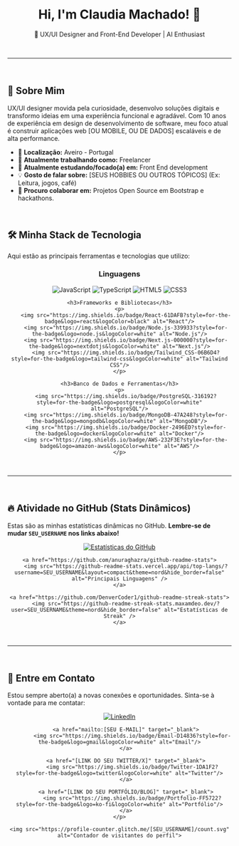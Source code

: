 <div align="center">
    <h1>Hi, I'm Claudia Machado! 👋</h1>
    <p>🚀 UX/UI Designer and Front-End Developer | AI Enthusiast</p>
</div>

<br>

---

<br>

## 🔭 Sobre Mim

UX/UI designer movida pela curiosidade, desenvolvo soluções digitais e transformo ideias em uma experiência funcional e agradável. Com 10 anos de experiência em design de desenvolvimento de software, meu foco atual é construir aplicações web [OU MOBILE, OU DE DADOS] escaláveis e de alta performance.

* 📍 **Localização:** Aveiro - Portugal
* 💼 **Atualmente trabalhando como:** Freelancer
* 🌱 **Atualmente estudando/focado(a) em:** Front End development
* 💡 **Gosto de falar sobre:** [SEUS HOBBIES OU OUTROS TÓPICOS] (Ex: Leitura, jogos, café)
* 🤝 **Procuro colaborar em:** Projetos Open Source em Bootstrap e hackathons.

<br>

## 🛠️ Minha Stack de Tecnologia

Aqui estão as principais ferramentas e tecnologias que utilizo:

<div align="center">
    <h3>Linguagens</h3>
    <p>
        <img src="https://img.shields.io/badge/JavaScript-F7DF1E?style=for-the-badge&logo=javascript&logoColor=black" alt="JavaScript"/>
        <img src="https://img.shields.io/badge/TypeScript-3178C6?style=for-the-badge&logo=typescript&logoColor=white" alt="TypeScript"/>
        <img src="https://img.shields.io/badge/HTML5-E34F26?style=for-the-badge&logo=html5&logoColor=white" alt="HTML5"/>
        <img src="https://img.shields.io/badge/CSS3-1572B6?style=for-the-badge&logo=css3&logoColor=white" alt="CSS3"/>
    </p>

    <h3>Frameworks e Bibliotecas</h3>
    <p>
        <img src="https://img.shields.io/badge/React-61DAFB?style=for-the-badge&logo=react&logoColor=black" alt="React"/>
        <img src="https://img.shields.io/badge/Node.js-339933?style=for-the-badge&logo=node.js&logoColor=white" alt="Node.js"/>
        <img src="https://img.shields.io/badge/Next.js-000000?style=for-the-badge&logo=nextdotjs&logoColor=white" alt="Next.js"/>
        <img src="https://img.shields.io/badge/Tailwind_CSS-06B6D4?style=for-the-badge&logo=tailwind-css&logoColor=white" alt="Tailwind CSS"/>
    </p>

    <h3>Banco de Dados e Ferramentas</h3>
    <p>
        <img src="https://img.shields.io/badge/PostgreSQL-316192?style=for-the-badge&logo=postgresql&logoColor=white" alt="PostgreSQL"/>
        <img src="https://img.shields.io/badge/MongoDB-47A248?style=for-the-badge&logo=mongodb&logoColor=white" alt="MongoDB"/>
        <img src="https://img.shields.io/badge/Docker-2496ED?style=for-the-badge&logo=docker&logoColor=white" alt="Docker"/>
        <img src="https://img.shields.io/badge/AWS-232F3E?style=for-the-badge&logo=amazon-aws&logoColor=white" alt="AWS"/>
    </p>
</div>

<br>

---

<br>

## 🔥 Atividade no GitHub (Stats Dinâmicos)

Estas são as minhas estatísticas dinâmicas no GitHub. **Lembre-se de mudar `SEU_USERNAME` nos links abaixo!**

<div align="center">
    <a href="https://github.com/anuraghazra/github-readme-stats">
        <img src="https://github-readme-stats.vercel.app/api?username=SEU_USERNAME&show_icons=true&theme=nord&hide_border=false&count_private=true" alt="Estatísticas do GitHub" />
    </a>
    
    <a href="https://github.com/anuraghazra/github-readme-stats">
        <img src="https://github-readme-stats.vercel.app/api/top-langs/?username=SEU_USERNAME&layout=compact&theme=nord&hide_border=false" alt="Principais Linguagens" />
    </a>

    <a href="https://github.com/DenverCoder1/github-readme-streak-stats">
        <img src="https://github-readme-streak-stats.maxamdeo.dev/?user=SEU_USERNAME&theme=nord&hide_border=false" alt="Estatísticas de Streak" />
    </a>
</div>

<br>

---

<br>

## 🔗 Entre em Contato

Estou sempre aberto(a) a novas conexões e oportunidades. Sinta-se à vontade para me contatar:

<div align="center">
    <p>
        <a href="https://www.linkedin.com/in/claudiamachado27/" target="_blank">
            <img src="https://img.shields.io/badge/LinkedIn-0077B5?style=for-the-badge&logo=linkedin&logoColor=white" alt="LinkedIn"/>
        </a>
        
        <a href="mailto:[SEU E-MAIL]" target="_blank">
            <img src="https://img.shields.io/badge/Email-D14836?style=for-the-badge&logo=gmail&logoColor=white" alt="Email"/>
        </a>

        <a href="[LINK DO SEU TWITTER/X]" target="_blank">
            <img src="https://img.shields.io/badge/Twitter-1DA1F2?style=for-the-badge&logo=twitter&logoColor=white" alt="Twitter"/>
        </a>

        <a href="[LINK DO SEU PORTFÓLIO/BLOG]" target="_blank">
            <img src="https://img.shields.io/badge/Portfolio-FF5722?style=for-the-badge&logo=ko-fi&logoColor=white" alt="Portfólio"/>
        </a>
    </p>

    <img src="https://profile-counter.glitch.me/[SEU_USERNAME]/count.svg" alt="Contador de visitantes do perfil">
</div>
